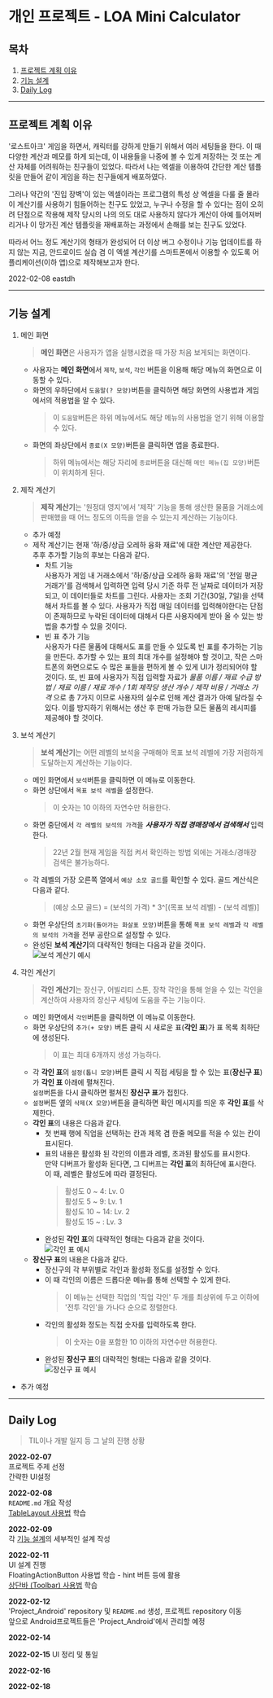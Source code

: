 개인 프로젝트 - LOA Mini Calculator
===============   
## 목차
1. [프로젝트 계획 이유](#프로젝트-계획-이유)
2. [기능 설계](#기능-설계)
3. [Daily Log](#daily-log)

-------

## 프로젝트 계획 이유
'로스트아크' 게임을 하면서, 캐릭터를 강하게 만들기 위해서 여러 세팅들을 한다. 이 때 다양한 계산과 메모를 하게 되는데, 이 내용들을 나중에 볼 수 있게 저장하는 것 또는 계산 자체를 어려워하는 친구들이 있었다. 따라서 나는 엑셀을 이용하여 간단한 계산 템플릿을 만들어 같이 게임을 하는 친구들에게 배포하였다.    

그러나 약간의 '진입 장벽'이 있는 엑셀이라는 프로그램의 특성 상 엑셀을 다룰 줄 몰라 이 계산기를 사용하기 힘들어하는 친구도 있었고, 누구나 수정을 할 수 있다는 점이 오히려 단점으로 작용해 제작 당시의 나의 의도 대로 사용하지 않다가 계산이 아예 틀어져버리거나 이 망가진 계산 템플릿을 재배포하는 과정에서 손해를 보는 친구도 있었다.   

따라서 어느 정도 계산기의 형태가 완성되어 더 이상 버그 수정이나 기능 업데이트를 하지 않는 지금, 안드로이드 실습 겸 이 엑셀 계산기를 스마트폰에서 이용할 수 있도록 어플리케이션(이하 앱)으로 제작해보고자 한다.    

2022-02-08 eastdh    

---
## 기능 설계
1. 메인 화면
    > **메인 화면**은 사용자가 앱을 실행시켰을 때 가장 처음 보게되는 화면이다.
    -  사용자는 **메인 화면**에서 `제작`, `보석`, `각인` 버튼을 이용해 해당 메뉴의 화면으로 이동할 수 있다.
    - 화면의 우하단에서 `도움말(? 모양)`버튼을 클릭하면 해당 화면의 사용법과 게임에서의 적용법을 알 수 있다.
        > 이 `도움말`버튼은 하위 메뉴에서도 해당 메뉴의 사용법을 얻기 위해 이용할 수 있다.
    - 화면의 좌상단에서 `종료(X 모양)`버튼을 클릭하면 앱을 종료한다.
        > 하위 메뉴에서는 해당 자리에 `종료`버튼을 대신해 `메인 메뉴(집 모양)`버튼이 위치하게 된다.
1. 제작 계산기
    > **제작 계산기**는 '원정대 영지'에서 '제작' 기능을 통해 생산한 물품을 거래소에 판매했을 때 어느 정도의 이득을 얻을 수 있는지 계산하는 기능이다. 
    - 추가 예정
    - 제작 계산기는 현재 '하/중/상급 오레하 융화 재료'에 대한 계산만 제공한다.    
     추후 추가할 기능의 후보는 다음과 같다.
        - 차트 기능   
             사용자가 게임 내 거래소에서 '하/중/상급 오레하 융화 재료'의 '전일 평균 거래가'를 검색해서 입력하면 입력 당시 기준 하루 전 날짜로 데이터가 저장되고, 이 데이터들로 차트를 그린다. 사용자는 조회 기간(30일, 7일)을 선택해서 차트를 볼 수 있다. 사용자가 직접 매일 데이터를 입력해야한다는 단점이 존재하므로 누락된 데이터에 대해서 다른 사용자에게 받아 올 수 있는 방법을 추가할 수 있을 것이다.
        - 빈 표 추가 기능   
             사용자가 다른 물품에 대해서도 표를 만들 수 있도록 빈 표를 추가하는 기능을 만든다. 추가할 수 있는 표의 최대 개수를 설정해야 할 것이고, 작은 스마트폰의 화면으로도 수 많은 표들을 편하게 볼 수 있게 UI가 정리되어야 할 것이다. 또, 빈 표에 사용자가 직접 입력할 자료가 _물품 이름 / 재료 수급 방법 / 재료 이름 / 재료 개수 / 1회 제작당 생산 개수 / 제작 비용 / 거래소 가격_ 으로 총 7가지 이므로 사용자의 실수로 인해 계산 결과가 아예 달라질 수 있다. 이를 방지하기 위해서는 생산 후 판매 가능한 모든 물품의 레시피를 제공해야 할 것이다.
    
2. 보석 계산기   
    > **보석 계산기**는 어떤 레벨의 보석을 구매해야 목표 보석 레벨에 가장 저렴하게 도달하는지 계산하는 기능이다.   
    - 메인 화면에서 `보석`버튼을 클릭하면 이 메뉴로 이동한다.
    - 화면 상단에서 `목표 보석 레벨`을 설정한다.
        > 이 숫자는 10 이하의 자연수만 허용한다.
    - 화면 중단에서 `각 레벨의 보석의 가격`을 _**사용자가 직접 경매장에서 검색해서**_ 입력한다.
        > 22년 2월 현재 게임을 직접 켜서 확인하는 방법 외에는 거래소/경매장 검색은 불가능하다.
    - 각 레벨의 가장 오른쪽 열에서 `예상 소모 골드`를 확인할 수 있다. 골드 계산식은 다음과 같다.
        > (예상 소모 골드) = (보석의 가격) * 3^[(목표 보석 레벨) - (보석 레벨)]   
    - 화면 우상단의 `초기화(돌아가는 화살표 모양)`버튼을 통해 `목표 보석 레벨`과 `각 레벨의 보석의 가격`을 전부 공란으로 설정할 수 있다.
    - 완성된 **보석 계산기**의 대략적인 형태는 다음과 같을 것이다.   
    ![보석 계산기 예시](./README_img_src/jewel.png)
3. 각인 계산기
    > **각인 계산기**는 장신구, 어빌리티 스톤, 장착 각인을 통해 얻을 수 있는 각인을 계산하여 사용자의 장신구 세팅에 도움을 주는 기능이다.
    - 메인 화면에서 `각인`버튼을 클릭하면 이 메뉴로 이동한다.
    - 화면 우상단의 `추가(+ 모양)` 버튼 클릭 시 새로운 표(**각인 표**)가 표 목록 최하단에 생성된다.
        >이 표는 최대 6개까지 생성 가능하다.
    - 각 **각인 표**의 `설정(톱니 모양)`버튼 클릭 시 직접 세팅을 할 수 있는 표(**장신구 표**)가 **각인 표** 아래에 펼쳐진다.    
     `설정`버튼을 다시 클릭하면 펼쳐진 **장신구 표**가 접힌다.
    - `설정`버튼 옆의 `삭제(X 모양)`버튼을 클릭하면 확인 메시지를 띄운 후 **각인 표**를 삭제한다.
    - **각인 표**의 내용은 다음과 같다.
        - 첫 번째 행에 직업을 선택하는 칸과 제목 겸 한줄 메모를 적을 수 있는 칸이 표시된다.
        - 표의 내용은 활성화 된 각인의 이름과 레벨, 초과된 활성도를 표시한다.    
         만약 디버프가 활성화 된다면, 그 디버프는 **각인 표**의 최하단에 표시한다.   
         이 때, 레벨은 활성도에 따라 결정된다.       
            > 활성도 0 \~ 4: Lv. 0   
            > 활성도 5 \~ 9: Lv. 1      
            > 활성도 10 \~ 14: Lv. 2   
            > 활성도 15 \~ : Lv. 3
        - 완성된 **각인 표**의 대략적인 형태는 다음과 같을 것이다.   
        ![각인 표 예시](./README_img_src/gakin.png)
    - **장신구 표**의 내용은 다음과 같다.
        - 장신구의 각 부위별로 각인과 활성화 정도를 설정할 수 있다.
        - 이 때 각인의 이름은 드롭다운 메뉴를 통해 선택할 수 있게 한다.
            > 이 메뉴는 선택한 직업의 '직업 각인' 두 개를 최상위에 두고 이하에 '전투 각인'을 가나다 순으로 정렬한다.   
        - 각인의 활성화 정도는 직접 숫자를 입력하도록 한다.
            > 이 숫자는 0을 포함한 10 이하의 자연수만 허용한다.
        - 완성된 **장신구 표**의 대략적인 형태는 다음과 같을 것이다.   
        ![장신구 표 예시](./README_img_src/acce.png)

- 추가 예정   

---
## Daily Log
> TIL이나 개발 일지 등 그 날의 진행 상황   

**2022-02-07**    
    프로젝트 주제 선정     
    간략한 UI설정    


**2022-02-08**    
    `README.md` 개요 작성   
    [TableLayout 사용법](https://www.youtube.com/watch?v=DkxPfcIyoRg "YouTube")  학습    


**2022-02-09**   
    각 [기능 설계](#기능-설계)의 세부적인 설계 작성

**2022-02-11**   
    UI 설계 진행   
    FloatingActionButton 사용법 학습 - hint 버튼 등에 활용   
    [상단바 (Toolbar) 사용법](https://game-happy-world.tistory.com/11 "tistory") 학습

**2022-02-12**   
    'Project_Android' repository 및 `README.md` 생성, 프로젝트 repository 이동   
    앞으로 Android프로젝트들은 'Project_Android'에서 관리할 예정

**2022-02-14**   
    
**2022-02-15**
    UI 정리 및 통일

**2022-02-16**


**2022-02-18**   
    

